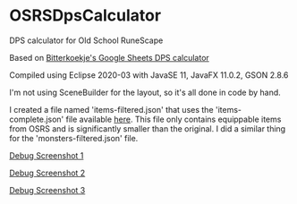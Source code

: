 # OSRSDpsCalculator
DPS calculator for Old School RuneScape

Based on [Bitterkoekje's Google Sheets DPS calculator](https://docs.google.com/spreadsheets/d/1wzy1VxNWEAAc0FQyDAdpiFggAfn5U6RGPp2CisAHZW8/edit)

Compiled using Eclipse 2020-03 with JavaSE 11, JavaFX 11.0.2, GSON 2.8.6

I'm not using SceneBuilder for the layout, so it's all done in code by hand.

I created a file named 'items-filtered.json' that uses the 'items-complete.json' file available [here](https://www.osrsbox.com/projects/osrsbox-db/). This file only contains equippable items from OSRS and is significantly smaller than the original. I did a similar thing for the 'monsters-filtered.json' file.

[Debug Screenshot 1](https://gyazo.com/0474d5887b08171a319888c124198862)

[Debug Screenshot 2](https://gyazo.com/1d7d7c1f984fa2173a4fb88fe9b03dfe)

[Debug Screenshot 3](https://i.gyazo.com/d0108922adab0874a511ea7c3d912cf5.png)
